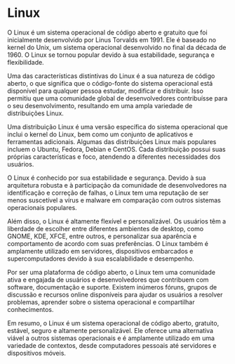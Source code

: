 # Linux

O Linux é um sistema operacional de código aberto e gratuito que foi inicialmente desenvolvido por Linus Torvalds em 1991. Ele é baseado no kernel do Unix, um sistema operacional desenvolvido no final da década de 1960. O Linux se tornou popular devido à sua estabilidade, segurança e flexibilidade.

Uma das características distintivas do Linux é a sua natureza de código aberto, o que significa que o código-fonte do sistema operacional está disponível para qualquer pessoa estudar, modificar e distribuir. Isso permitiu que uma comunidade global de desenvolvedores contribuísse para o seu desenvolvimento, resultando em uma ampla variedade de distribuições Linux.

Uma distribuição Linux é uma versão específica do sistema operacional que inclui o kernel do Linux, bem como um conjunto de aplicativos e ferramentas adicionais. Algumas das distribuições Linux mais populares incluem o Ubuntu, Fedora, Debian e CentOS. Cada distribuição possui suas próprias características e foco, atendendo a diferentes necessidades dos usuários.

O Linux é conhecido por sua estabilidade e segurança. Devido à sua arquitetura robusta e à participação da comunidade de desenvolvedores na identificação e correção de falhas, o Linux tem uma reputação de ser menos suscetível a vírus e malware em comparação com outros sistemas operacionais populares.

Além disso, o Linux é altamente flexível e personalizável. Os usuários têm a liberdade de escolher entre diferentes ambientes de desktop, como GNOME, KDE, XFCE, entre outros, e personalizar sua aparência e comportamento de acordo com suas preferências. O Linux também é amplamente utilizado em servidores, dispositivos embarcados e supercomputadores devido à sua escalabilidade e desempenho.

Por ser uma plataforma de código aberto, o Linux tem uma comunidade ativa e engajada de usuários e desenvolvedores que contribuem com software, documentação e suporte. Existem inúmeros fóruns, grupos de discussão e recursos online disponíveis para ajudar os usuários a resolver problemas, aprender sobre o sistema operacional e compartilhar conhecimentos.

Em resumo, o Linux é um sistema operacional de código aberto, gratuito, estável, seguro e altamente personalizável. Ele oferece uma alternativa viável a outros sistemas operacionais e é amplamente utilizado em uma variedade de contextos, desde computadores pessoais até servidores e dispositivos móveis.
